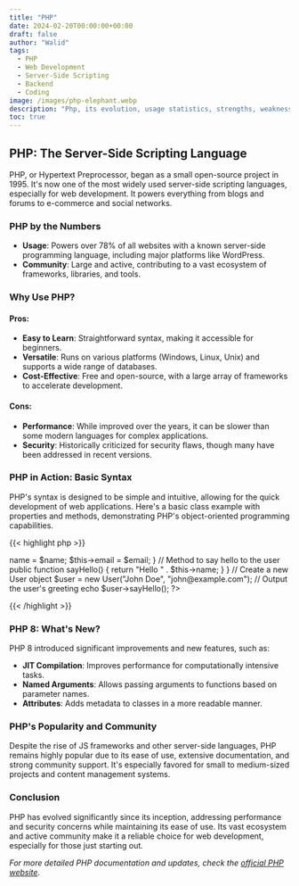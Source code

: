 ```yaml
---
title: "PHP"
date: 2024-02-20T00:00:00+00:00
draft: false
author: "Walid"
tags:
  - PHP
  - Web Development
  - Server-Side Scripting
  - Backend
  - Coding
image: /images/php-elephant.webp
description: "Php, its evolution, usage statistics, strengths, weaknesses, and basic syntax examples."
toc: true
---
```


## PHP: The Server-Side Scripting Language

PHP, or Hypertext Preprocessor, began as a small open-source project in 1995. It's now one of the most widely used server-side scripting languages, especially for web development. It powers everything from blogs and forums to e-commerce and social networks.

### PHP by the Numbers

- **Usage**: Powers over 78% of all websites with a known server-side programming language, including major platforms like WordPress.
- **Community**: Large and active, contributing to a vast ecosystem of frameworks, libraries, and tools.

### Why Use PHP?

#### Pros:

- **Easy to Learn**: Straightforward syntax, making it accessible for beginners.
- **Versatile**: Runs on various platforms (Windows, Linux, Unix) and supports a wide range of databases.
- **Cost-Effective**: Free and open-source, with a large array of frameworks to accelerate development.

#### Cons:

- **Performance**: While improved over the years, it can be slower than some modern languages for complex applications.
- **Security**: Historically criticized for security flaws, though many have been addressed in recent versions.

### PHP in Action: Basic Syntax

PHP's syntax is designed to be simple and intuitive, allowing for the quick development of web applications. Here's a basic class example with properties and methods, demonstrating PHP's object-oriented programming capabilities.

{{< highlight php >}}
<?php
// Define a simple class named User
class User {
    // Properties
    public $name;
    public $email;

    // Constructor
    public function __construct($name, $email) {
        $this->name = $name;
        $this->email = $email;
    }

    // Method to say hello to the user
    public function sayHello() {
        return "Hello " . $this->name;
    }
}

// Create a new User object
$user = new User("John Doe", "john@example.com");

// Output the user's greeting
echo $user->sayHello();
?>
{{< /highlight >}}

### PHP 8: What's New?

PHP 8 introduced significant improvements and new features, such as:

- **JIT Compilation**: Improves performance for computationally intensive tasks.
- **Named Arguments**: Allows passing arguments to functions based on parameter names.
- **Attributes**: Adds metadata to classes in a more readable manner.

### PHP's Popularity and Community

Despite the rise of JS frameworks and other server-side languages, PHP remains highly popular due to its ease of use, extensive documentation, and strong community support. It's especially favored for small to medium-sized projects and content management systems.

### Conclusion

PHP has evolved significantly since its inception, addressing performance and security concerns while maintaining its ease of use. Its vast ecosystem and active community make it a reliable choice for web development, especially for those just starting out.

*For more detailed PHP documentation and updates, check the [official PHP website](https://www.php.net/).*